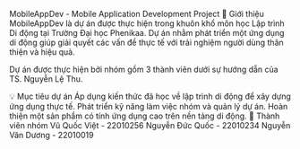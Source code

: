 MobileAppDev - Mobile Application Development Project
📱 Giới thiệu
MobileAppDev là dự án được thực hiện trong khuôn khổ môn học Lập trình Di động tại Trường Đại học Phenikaa. Dự án nhằm phát triển một ứng dụng di động giúp giải quyết các vấn đề thực tế với trải nghiệm người dùng thân thiện và hiệu quả.

Dự án được thực hiện bởi nhóm gồm 3 thành viên dưới sự hướng dẫn của TS. Nguyễn Lệ Thu.

💡 Mục tiêu dự án
Áp dụng kiến thức đã học về lập trình di động để xây dựng ứng dụng thực tế.
Phát triển kỹ năng làm việc nhóm và quản lý dự án.
Hoàn thiện một sản phẩm có tính ứng dụng cao trên nền tảng di động.
👥 Thành viên nhóm
Vũ Quốc Việt - 22010256
Nguyễn Đức Quốc - 22010234
Nguyễn Văn Dương - 22010019
